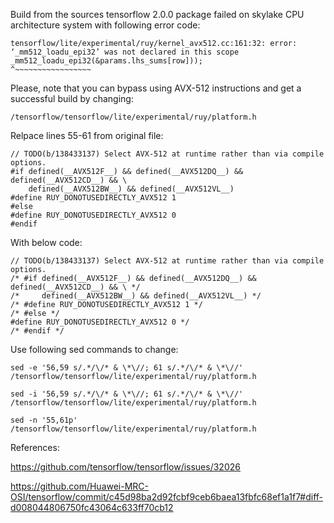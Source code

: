 Build from the sources tensorflow 2.0.0 package failed on skylake CPU architecture system with  following error code:
```
tensorflow/lite/experimental/ruy/kernel_avx512.cc:161:32: error: ‘_mm512_loadu_epi32’ was not declared in this scope
_mm512_loadu_epi32(&params.lhs_sums[row]));
^~~~~~~~~~~~~~~~~~
```
Please, note that you can bypass using AVX-512 instructions and get a successful build by changing:

`/tensorflow/tensorflow/lite/experimental/ruy/platform.h`

Relpace lines 55-61 from original file:
```
// TODO(b/138433137) Select AVX-512 at runtime rather than via compile options.
#if defined(__AVX512F__) && defined(__AVX512DQ__) && defined(__AVX512CD__) && \
    defined(__AVX512BW__) && defined(__AVX512VL__)
#define RUY_DONOTUSEDIRECTLY_AVX512 1
#else
#define RUY_DONOTUSEDIRECTLY_AVX512 0
#endif
```
With below code:
```
// TODO(b/138433137) Select AVX-512 at runtime rather than via compile options.
/* #if defined(__AVX512F__) && defined(__AVX512DQ__) && defined(__AVX512CD__) && \ */
/*     defined(__AVX512BW__) && defined(__AVX512VL__) */
/* #define RUY_DONOTUSEDIRECTLY_AVX512 1 */
/* #else */
#define RUY_DONOTUSEDIRECTLY_AVX512 0 */
/* #endif */
```
Use following sed commands to change:
```
sed -e '56,59 s/.*/\/* & \*\//; 61 s/.*/\/* & \*\//' /tensorflow/tensorflow/lite/experimental/ruy/platform.h

sed -i '56,59 s/.*/\/* & \*\//; 61 s/.*/\/* & \*\//' /tensorflow/tensorflow/lite/experimental/ruy/platform.h

sed -n '55,61p' /tensorflow/tensorflow/lite/experimental/ruy/platform.h
```

References:

https://github.com/tensorflow/tensorflow/issues/32026

https://github.com/Huawei-MRC-OSI/tensorflow/commit/c45d98ba2d92fcbf9ceb6baea13fbfc68ef1a1f7#diff-d008044806750fc43064c633ff70cb12
